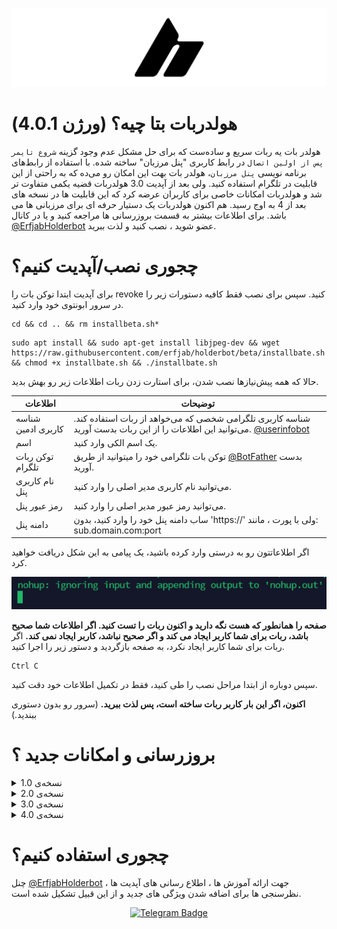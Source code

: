 ![Example Image](holderbotcover.png)


# هولدربات بتا چیه؟ (ورژن 4.0.1)
هولدر بات یه ربات سریع و ساده‌ست که برای حل مشکل عدم وجود گزینه `شروع تایمر پس از اولین اتصال` در رابط کاربری "پنل مرزبان" ساخته شده. با استفاده از رابط‌های برنامه نویسی `پنل مرزبان`، هولدر بات بهت این امکان رو می‌ده که به راحتی از این قابلیت در تلگرام استفاده کنید. ولی بعد از آپدیت 3.0 هولدربات قضیه یکمی متفاوت تر شد و هولدربات امکانات خاصی برای کاربران عرضه کرد که این قابلیت ها در نسخه های بعد از 4 به اوج رسید. هم اکنون هولدربات یک دستیار حرفه ای برای مرزبانی ها می باشد. برای اطلاعات بیشتر به قسمت بروزرسانی ها مراجعه کنید و یا در کانال [@ErfjabHolderbot](https://t.me/ErfjabHolderbot) عضو شوید ، نصب کنید و لذت ببرید.

# چجوری نصب/آپدیت کنیم؟
برای آپدیت ابتدا توکن بات را revoke کنید. سپس برای نصب فقط کافیه دستورات زیر را در سرور ابونتوی خود وارد کنید.
```
cd && cd .. && rm installbeta.sh*
```

```
sudo apt install && sudo apt-get install libjpeg-dev && wget https://raw.githubusercontent.com/erfjab/holderbot/beta/installbate.sh && chmod +x installbate.sh && ./installbate.sh
```
حالا که همه پیش‌نیازها نصب شدن، برای استارت زدن ربات اطلاعات زیر رو بهش بدید.



| اطلاعات | توضیحات |
| --- | --- |
| شناسه کاربری ادمین | شناسه کاربری تلگرامی شخصی که می‌خواهد از ربات استفاده کند. می‌توانید این اطلاعات را از این ربات بدست آورید. [@userinfobot](https://t.me/userinfobot) |
| اسم | یک اسم الکی وارد کنید. |
| توکن ربات تلگرام | توکن بات تلگرامی خود را میتوانید از طریق [@BotFather](https://t.me/botfather) بدست آورید. |
| نام کاربری پنل | می‌توانید نام کاربری مدیر اصلی را وارد کنید. |
| رمز عبور پنل | می‌توانید رمز عبور مدیر اصلی را وارد کنید. |
| دامنه پنل | ساب دامنه پنل خود را وارد کنید، بدون 'https://' ولی با پورت ، مانند: sub.domain.com:port |

اگر اطلاعاتتون رو به درستی وارد کرده باشید، یک پیامی به این شکل دریافت خواهید کرد.

![Example Image](nohupshot.png)

**صفحه را همانطور که هست نگه دارید و اکنون ربات را تست کنید. اگر اطلاعات شما صحیح باشد، ربات برای شما کاربر ایجاد می کند و اگر صحیح نباشد، کاربر ایجاد نمی کند.**
اگر ربات برای شما کاربر ایجاد نکرد، به صفحه بازگردید و دستور زیر را اجرا کنید.
```
Ctrl C
```
سپس دوباره از ابتدا مراحل نصب را طی کنید، فقط در تکمیل اطلاعات خود دقت کنید.

**اکنون، اگر این بار کاربر ربات ساخته است، پس لذت ببرید.** (سرور رو بدون دستوری ببندید.)

# بروزرسانی و امکانات جدید ؟

<details  markdown="1"> <summary>نسخه‌ی 1.0</summary>

  - تولد هولدربات و امکان دریافت ساخت یوزر با قابلیت شروع تایم بعد اولین اتصال. 

</details>

<details  markdown="1"> <summary>نسخه‌ی 2.0</summary>

  - امکان ساخت دسته جمعی یوزر. 

</details>

<details  markdown="1"> <summary>نسخه‌ی 3.0</summary>

  - امکان مانیتورینگ لحظه ای نود ها
  - ارسال نوتیف هنگام قطع شدن نودها
  - امکان انتخاب اینباند‌ هنگام ساخت یوزر
  - امکان دریافت آمار کلی کاربران پنل تعداد و لیست‌شون 
  - (مخصوصا کاربران آنلاین و آفلاین در 24 ساعت اخیر)
  - امکان دریافت آمار تکی کاربر با اسم یا لینک ساب 
  - (مخصوصا آخرین تایم آپدیت ساب و آنلاینی)
  - امکان دریافت آمار با لینک ساب توسط کاربر از بات
  - رفع باگ اذیت کننده‌ی credentials
</details>

<details  markdown="1"> <summary>نسخه‌ی 4.0</summary>
    
- امکان مدیریت ادمین‌های پنل (تغییر رمز و یا sudo)
- امکان حذف و اضافه ادمین برای پنل
- امکان تعیین ضریب مصرف نود
- امکان مدیریت‌ نودها (غیرفعال‌سازی/فعال‌سازی/ری‌کانکت)
- امکان مانیتورینگ و اطلاع‌رسانی قطعی نودها
- امکان غیرفعالسازی/فعالسازی مانیتورینگ
- امکان تغییر تایمر مانیتورینگ نودها
- امکان ساخت کاربر به صورت گروهی/تکی (on_hold)
- امکان ساخت کاربر از طریق تمپلیت‌ها
- امکان ساخت تمپلیت‌ها (حجم، زمان، اینباندها)
- امکان دریافت لیست کاربران آنلاین/آفلاین (از 1 دقیقه تا 60 روز اخیر به صورت جدول و PDF)
- امکان دریافت لیست کاربران آپدیت‌شده/نشده ساب (از 1 دقیقه تا 60 روز اخیر به صورت جدول و PDF)
- امکان دریافت آخرین‌تایم آنلاینی، آپدیت‌ساب کاربر (تکی)
- امکان دریافت مستقیم بارکد و متن لینک‌ساب یا حذف کاربر
- امکان دریافت نرم‌افزار مورد استفاده‌ی کاربر
- امکان دریافت بارکد لینک ارسالی دلخواه
- امکان سرچ و دریافت کاربرهای مشابه (مثل Did you Mean گوگل)
- رابط کاربری ساده و شیک جدید

</details>


# چجوری استفاده کنیم؟ 

چنل [@ErfjabHolderbot](https://t.me/ErfjabHolderbot) جهت ارائه آموزش ها ، اطلاع رسانی های آپدیت ها ، نظرسنجی ها برای اضافه شدن ویژگی های جدید و از این قبیل تشکیل شده است.

<p align="center">
  <a target="_blank" href="https://t.me/ErfjabHolderbot">
    <img alt="Telegram Badge" src="https://img.shields.io/badge/holderbotchanel-Telegramlink?style=for-the-badge&logo=telegram&logoColor=white&color=blue&link=https%3A%2F%2Ft.me%2FErfjabHolderbot&link=https%3A%2F%2Ft.me%2FErfjabHolderbot">
  </a>
</p>

